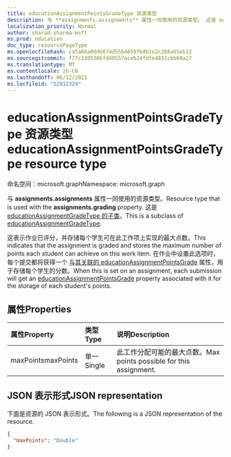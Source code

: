 ```yaml
---
title: educationAssignmentPointsGradeType 资源类型
description: 与 **assignments.assignments** 属性一同使用的资源类型。 这是 educationAssignmentGradeType 的子类。
localization_priority: Normal
author: sharad-sharma-msft
ms.prod: education
doc_type: resourcePageType
ms.openlocfilehash: ca5a6ba0dd6674d55b4659fbdb1e2c288a65eb12
ms.sourcegitcommit: f77c1385306fd40557aceb24fdfe4832cbb60a27
ms.translationtype: MT
ms.contentlocale: zh-CN
ms.lasthandoff: 06/12/2021
ms.locfileid: "52912329"
---
```

# <a name="educationassignmentpointsgradetype-resource-type"></a><span data-ttu-id="19473-104">educationAssignmentPointsGradeType 资源类型</span><span class="sxs-lookup"><span data-stu-id="19473-104">educationAssignmentPointsGradeType resource type</span></span>

<span data-ttu-id="19473-105">命名空间：microsoft.graph</span><span class="sxs-lookup"><span data-stu-id="19473-105">Namespace: microsoft.graph</span></span>

<span data-ttu-id="19473-106">与 **assignments.assignments** 属性一同使用的资源类型。</span><span class="sxs-lookup"><span data-stu-id="19473-106">Resource type that is used with the **assignments.grading** property.</span></span> <span data-ttu-id="19473-107">这是 [educationAssignmentGradeType 的子类](educationassignmentgradetype.md)。</span><span class="sxs-lookup"><span data-stu-id="19473-107">This is a subclass of [educationAssignmentGradeType](educationassignmentgradetype.md).</span></span>

<span data-ttu-id="19473-108">这表示作业已评分，并存储每个学生可在此工作项上实现的最大点数。</span><span class="sxs-lookup"><span data-stu-id="19473-108">This indicates that the assignment is graded and stores the maximum number of points each student can achieve on this work item.</span></span> <span data-ttu-id="19473-109">在作业中设置此选项时，每个提交都将获得一个 [与其关联的 educationAssignmentPointsGrade](educationassignmentpointsgrade.md) 属性，用于存储每个学生的分数。</span><span class="sxs-lookup"><span data-stu-id="19473-109">When this is set on an assignment, each submission will get an [educationAssignmentPointsGrade](educationassignmentpointsgrade.md) property associated with it for the storage of each student's points.</span></span>

## <a name="properties"></a><span data-ttu-id="19473-110">属性</span><span class="sxs-lookup"><span data-stu-id="19473-110">Properties</span></span>
| <span data-ttu-id="19473-111">属性</span><span class="sxs-lookup"><span data-stu-id="19473-111">Property</span></span>     | <span data-ttu-id="19473-112">类型</span><span class="sxs-lookup"><span data-stu-id="19473-112">Type</span></span>   |<span data-ttu-id="19473-113">说明</span><span class="sxs-lookup"><span data-stu-id="19473-113">Description</span></span>|
|:---------------|:--------|:----------|
|<span data-ttu-id="19473-114">maxPoints</span><span class="sxs-lookup"><span data-stu-id="19473-114">maxPoints</span></span>|<span data-ttu-id="19473-115">单一</span><span class="sxs-lookup"><span data-stu-id="19473-115">Single</span></span>| <span data-ttu-id="19473-116">此工作分配可能的最大点数。</span><span class="sxs-lookup"><span data-stu-id="19473-116">Max points possible for this assignment.</span></span>  |

## <a name="json-representation"></a><span data-ttu-id="19473-117">JSON 表示形式</span><span class="sxs-lookup"><span data-stu-id="19473-117">JSON representation</span></span>

<span data-ttu-id="19473-118">下面是资源的 JSON 表示形式。</span><span class="sxs-lookup"><span data-stu-id="19473-118">The following is a JSON representation of the resource.</span></span>

<!-- {
  "blockType": "resource",
  "optionalProperties": [

  ],
  "@odata.type": "microsoft.graph.educationAssignmentPointsGradeType"
}-->

```json
{
  "maxPoints": "Double"
}

```

<!-- uuid: 8fcb5dbc-d5aa-4681-8e31-b001d5168d79
2015-10-25 14:57:30 UTC -->
<!--
{
  "type": "#page.annotation",
  "description": "educationAssignmentPointsGradeType resource",
  "keywords": "",
  "section": "documentation",
  "tocPath": "",
  "suppressions": []
}
-->


